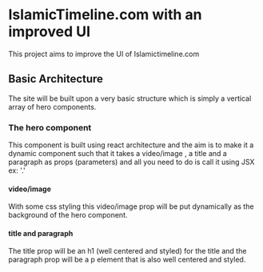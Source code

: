 # IslamicTimeline.com with an improved UI

This project aims to improve the UI of Islamictimeline.com 

## Basic Architecture

The site will be built upon a very basic structure which is simply a vertical array of hero components.

### The hero component

This component is built using react architecture and the aim is to make it a dynamic component such that it takes a video/image , a title and a paragraph as props (parameters) and all you need to do is call it using JSX ex: '<HeroSection video= path url title= title string paragraph= paragraph string/>.'

#### video/image
With some css styling this video/image prop will be put dynamically as the background of the hero component.
#### title and paragraph
The title prop will be an h1 (well centered and styled) for the title and the paragraph prop will be a p element that is also well centered and styled.
